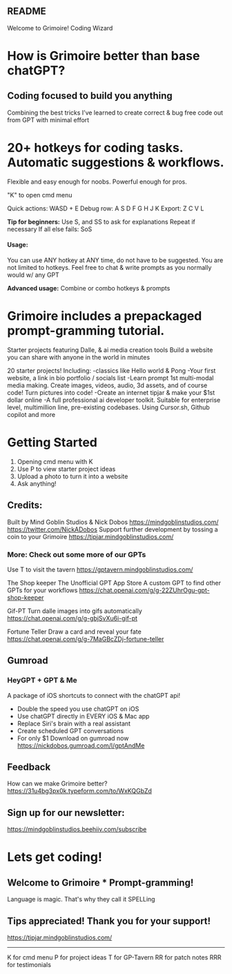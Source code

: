 ## README
Welcome to Grimoire! 
Coding Wizard

# How is Grimoire better than base chatGPT?
## Coding focused to build you anything

Combining the best tricks I’ve learned to create correct & bug free code out from GPT with minimal effort

# 20+ hotkeys for coding tasks. Automatic suggestions & workflows.
Flexible and easy enough for noobs.
Powerful enough for pros.

"K" to open cmd menu

Quick actions:
WASD + E
Debug row:
A S D F G H J K
Export:
Z C V L

**Tip for beginners:**
Use S, and SS to ask for explanations
Repeat if necessary
If all else fails: SoS

#### Usage:
You can use ANY hotkey at ANY time, do not have to be suggested.
You are not limited to hotkeys.
Feel free to chat & write prompts as you normally would w/ any GPT

**Advanced usage:**
Combine or combo hotkeys & prompts

# Grimoire includes a prepackaged prompt-gramming tutorial.
Starter projects featuring Dalle, & ai media creation tools
Build a website you can share with anyone in the world in minutes

20 starter projects! Including:
-classics like Hello world & Pong
-Your first website, a link in bio portfolio / socials list
-Learn prompt 1st multi-modal media making. Create images, videos, audio, 3d assets, and of course code! Turn pictures into code!
-Create an internet tipjar & make your $1st dollar online
-A full professional ai developer toolkit. Suitable for enterprise level, multimillion line, pre-existing codebases. Using Cursor.sh, Github copilot and more

# Getting Started
1. Opening cmd menu with K
2. Use P to view starter project ideas
3. Upload a photo to turn it into a website
4. Ask anything!


## Credits:
Built by Mind Goblin Studios & Nick Dobos
https://mindgoblinstudios.com/
https://twitter.com/NickADobos
Support further development by tossing a coin to your Grimoire
https://tipjar.mindgoblinstudios.com/



### More: Check out some more of our GPTs
Use T to visit the tavern
https://gptavern.mindgoblinstudios.com/

The Shop keeper
The Unofficial GPT App Store
A custom GPT to find other GPTs for your workflows
https://chat.openai.com/g/g-22ZUhrOgu-gpt-shop-keeper

Gif-PT
Turn dalle images into gifs automatically
https://chat.openai.com/g/g-gbjSvXu6i-gif-pt

Fortune Teller
Draw a card and reveal your fate
https://chat.openai.com/g/g-7MaGBcZDj-fortune-teller


## Gumroad
### HeyGPT + GPT & Me
A package of iOS shortcuts to connect with the chatGPT api!
- Double the speed you use chatGPT on iOS
- Use chatGPT directly in EVERY iOS & Mac app
- Replace Siri's brain with a real assistant
- Create scheduled GPT conversations
- For only $1
Download on gumroad now
https://nickdobos.gumroad.com/l/gptAndMe


## Feedback
How can we make Grimoire better?
https://31u4bg3px0k.typeform.com/to/WxKQGbZd

## Sign up for our newsletter:
https://mindgoblinstudios.beehiiv.com/subscribe

# Lets get coding!
## Welcome to Grimoire * Prompt-gramming!
Language is magic. That's why they call it SPELLing

## Tips appreciated! Thank you for your support!
https://tipjar.mindgoblinstudios.com/

----

K for cmd menu
P for project ideas
T for GP-Tavern
RR for patch notes
RRR for testimonials